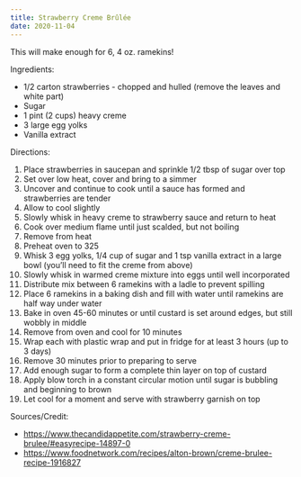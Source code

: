 ```yaml
---
title: Strawberry Creme Brûlée
date: 2020-11-04
---
```

This will make enough for 6, 4 oz. ramekins!

Ingredients:
- 1/2 carton strawberries - chopped and hulled (remove the leaves and white part)
- Sugar
- 1 pint (2 cups) heavy creme
- 3 large egg yolks
- Vanilla extract

Directions:
1. Place strawberries in saucepan and sprinkle 1/2 tbsp of sugar over top
1. Set over low heat, cover and bring to a simmer
1. Uncover and continue to cook until a sauce has formed and strawberries are tender
1. Allow to cool slightly
1. Slowly whisk in heavy creme to strawberry sauce and return to heat
1. Cook over medium flame until just scalded, but not boiling
1. Remove from heat
1. Preheat oven to 325
1. Whisk 3 egg yolks, 1/4 cup of sugar and 1 tsp vanilla extract in a large bowl (you’ll need to fit the creme from above)
1. Slowly whisk in warmed creme mixture into eggs until well incorporated
1. Distribute mix between 6 ramekins with a ladle to prevent spilling
1. Place 6 ramekins in a baking dish and fill with water until ramekins are half way under water
1. Bake in oven 45-60 minutes or until custard is set around edges, but still wobbly in middle
1. Remove from oven and cool for 10 minutes
1. Wrap each with plastic wrap and put in fridge for at least 3 hours (up to 3 days)
1. Remove 30 minutes prior to preparing to serve
1. Add enough sugar to form a complete thin layer on top of custard
1. Apply blow torch in a constant circular motion until sugar is bubbling and beginning to brown
1. Let cool for a moment and serve with strawberry garnish on top

Sources/Credit:
- https://www.thecandidappetite.com/strawberry-creme-brulee/#easyrecipe-14897-0
- https://www.foodnetwork.com/recipes/alton-brown/creme-brulee-recipe-1916827
